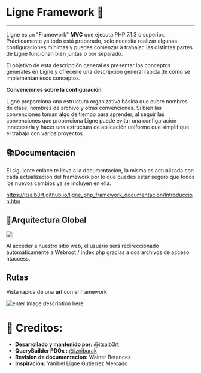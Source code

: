 # Ligne Framework 🐘

---

Ligne es un "Framework" **MVC** que ejecuta PHP 7.1.3 o superior. Prácticamente ya todo está preparado, solo necesita realizar algunas configuraciones mínimas y puedes comenzar a trabajar, las distintas partes de Ligne funcionan bien juntas o por separado.

El objetivo de esta descripción general es presentar los conceptos generales en Ligne y ofrecerle una descripción general rápida de cómo se implementan esos conceptos.

**Convenciones sobre la configuración**

Ligne proporciona una estructura organizativa básica que cubre nombres de clase, nombres de archivo y otras convenciones. Si bien las convenciones toman algo de tiempo para aprender, al seguir las convenciones que proporciona Ligne puede evitar una configuración innecesaria y hacer una estructura de aplicación uniforme que simplifique el trabajo con varios proyectos.


## 📚Documentación

El siguiente enlace te lleva a la documentación, la misma es actualizada con cada actualización del framework por lo que puedes estar seguro que todos los nuevos cambios ya se incluyen en ella.

https://itsalb3rt.github.io/ligne_php_framework_documentacion/Introduccion.htm

## 🏢Arquitectura Global

![](https://i.imgur.com/vDLo9hG.png)

Al acceder a nuestro sitio web, el usuario será redireccionado
automáticamente a Webroot / index.php gracias a dos archivos de
acceso htaccess.

## Rutas
Vista rapida de una **url** con el framework

![enter image description here](https://i.imgur.com/kHEWAwK.png)

# 🚀 Creditos: 

- **Desarrollado y mantenido por:** [@itsalb3rt](https://github.com/itsalb3rt "@itsalb3rt")
- **QueryBuilder PDOx :** [@izniburak](https://github.com/izniburak "@izniburak")
- **Revision de documentacion:** Walner Betances
- **Inspiración:** Yanibel Ligne Gutierrez Mercado

